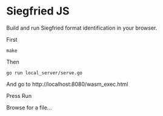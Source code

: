 Siegfried JS
============

Build and run Siegfried format identification in your browser.

First

    make


Then

    go run local_server/serve.go

And go to http://localhost:8080/wasm_exec.html 

Press Run

Browse for a file...


